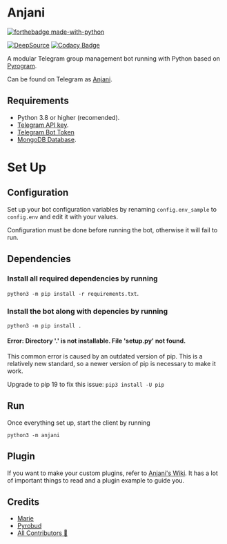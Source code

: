 # Anjani

[![forthebadge made-with-python](http://ForTheBadge.com/images/badges/made-with-python.svg)](https://www.python.org/)

[![DeepSource](https://deepsource.io/gh/userbotindo/Anjani.svg/?label=active+issues)](https://deepsource.io/gh/userbotindo/Anjani/?ref=repository-badge)
[![Codacy Badge](https://app.codacy.com/project/badge/Grade/dea98029aaf248538a413e26aa2a194a)](https://www.codacy.com/gh/userbotindo/Anjani/dashboard?utm_source=github.com&utm_medium=referral&utm_content=userbotindo/Anjani&utm_campaign=Badge_Grade)

A modular Telegram group management bot running with Python based on [Pyrogram](https://github.com/pyrogram/pyrogram).

Can be found on Telegram as [Anjani](https://t.me/dAnjani_bot).


## Requirements

- Python 3.8 or higher (recomended).
- [Telegram API key](https://docs.pyrogram.org/intro/setup#api-keys).
- [Telegram Bot Token](https://t.me/botfather)
- [MongoDB Database](https://cloud.mongodb.com/).

# Set Up

## Configuration

Set up your bot configuration variables by renaming `config.env_sample` to `config.env` and edit it with your values.

Configuration must be done before running the bot, otherwise it will fail to run.

## Dependencies

### Install all required dependencies by running

`python3 -m pip install -r requirements.txt`.

### Install the bot along with depencies by running

`python3 -m pip install .`

#### Error: Directory '.' is not installable. File 'setup.py' not found.

This common error is caused by an outdated version of pip. This is a relatively new standard, so a newer version of pip is necessary to make it work.

Upgrade to pip 19 to fix this issue: `pip3 install -U pip`

## Run

Once everything set up, start the client by running

`python3 -m anjani`

## Plugin

If you want to make your custom plugins, refer to [Anjani's Wiki](https://github.com/userbotindo/Anjani/wiki). It has a lot of important things to read and a plugin example to guide you.

## Credits

- [Marie](https://github.com/PaulSonOfLars/tgbot)
- [Pyrobud](https://github.com/kdrag0n/pyrobud)
- [All Contributors 👥](https://github.com/userbotindo/Anjani/graphs/contributors)
